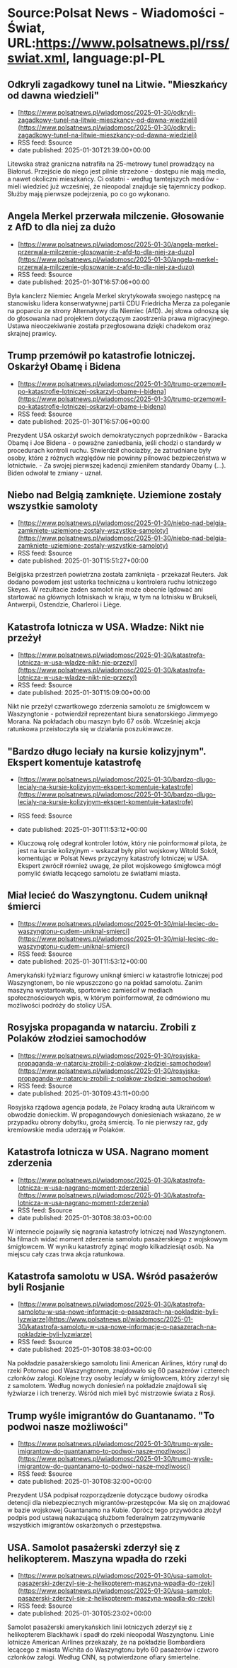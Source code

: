 # Source:Polsat News - Wiadomości - Świat, URL:https://www.polsatnews.pl/rss/swiat.xml, language:pl-PL

## Odkryli zagadkowy tunel na Litwie. "Mieszkańcy od dawna wiedzieli"
 - [https://www.polsatnews.pl/wiadomosc/2025-01-30/odkryli-zagadkowy-tunel-na-litwie-mieszkancy-od-dawna-wiedzieli](https://www.polsatnews.pl/wiadomosc/2025-01-30/odkryli-zagadkowy-tunel-na-litwie-mieszkancy-od-dawna-wiedzieli)
 - RSS feed: $source
 - date published: 2025-01-30T21:39:00+00:00

Litewska straż graniczna natrafiła na 25-metrowy tunel prowadzący na Białoruś. Przejście do niego jest pilnie strzeżone - dostępu nie mają media, a nawet okoliczni mieszkańcy. Ci ostatni - według tamtejszych mediów - mieli wiedzieć już wcześniej, że nieopodal znajduje się tajemniczy podkop. Służby mają pierwsze podejrzenia, po co go wykonano.

## Angela Merkel przerwała milczenie. Głosowanie z AfD to dla niej za dużo
 - [https://www.polsatnews.pl/wiadomosc/2025-01-30/angela-merkel-przerwala-milczenie-glosowanie-z-afd-to-dla-niej-za-duzo](https://www.polsatnews.pl/wiadomosc/2025-01-30/angela-merkel-przerwala-milczenie-glosowanie-z-afd-to-dla-niej-za-duzo)
 - RSS feed: $source
 - date published: 2025-01-30T16:57:06+00:00

Była kanclerz Niemiec Angela Merkel skrytykowała swojego następcę na stanowisku lidera konserwatywnej partii CDU Friedricha Merza za poleganie na poparciu ze strony Alternatywy dla Niemiec (AfD). Jej słowa odnoszą się do głosowania nad projektem dotyczącym zaostrzenia prawa migracyjnego. Ustawa nieoczekiwanie została przegłosowana dzięki chadekom oraz skrajnej prawicy.

## Trump przemówił po katastrofie lotniczej. Oskarżył Obamę i Bidena
 - [https://www.polsatnews.pl/wiadomosc/2025-01-30/trump-przemowil-po-katastrofie-lotniczej-oskarzyl-obame-i-bidena](https://www.polsatnews.pl/wiadomosc/2025-01-30/trump-przemowil-po-katastrofie-lotniczej-oskarzyl-obame-i-bidena)
 - RSS feed: $source
 - date published: 2025-01-30T16:57:06+00:00

Prezydent USA oskarżył swoich demokratycznych poprzedników - Baracka Obamę i Joe Bidena - o poważne zaniedbania, jeśli chodzi o standardy w procedurach kontroli ruchu. Stwierdził chociażby, że zatrudniane były osoby, które z różnych względów nie powinny pilnować bezpieczeństwa w lotnictwie. - Za swojej pierwszej kadencji zmieniłem standardy Obamy (...). Biden odwołał te zmiany - uznał.

## Niebo nad Belgią zamknięte. Uziemione zostały wszystkie samoloty
 - [https://www.polsatnews.pl/wiadomosc/2025-01-30/niebo-nad-belgia-zamkniete-uziemione-zostaly-wszystkie-samoloty](https://www.polsatnews.pl/wiadomosc/2025-01-30/niebo-nad-belgia-zamkniete-uziemione-zostaly-wszystkie-samoloty)
 - RSS feed: $source
 - date published: 2025-01-30T15:51:27+00:00

Belgijska przestrzeń powietrzna została zamknięta - przekazał Reuters. Jak dodano powodem jest usterka techniczna u kontrolera ruchu lotniczego Skeyes. W rezultacie żaden samolot nie może obecnie lądować ani startować na głównych lotniskach w kraju, w tym na lotnisku w Brukseli, Antwerpii, Ostendzie, Charleroi i Liège.

## Katastrofa lotnicza w USA. Władze: Nikt nie przeżył
 - [https://www.polsatnews.pl/wiadomosc/2025-01-30/katastrofa-lotnicza-w-usa-wladze-nikt-nie-przezyl](https://www.polsatnews.pl/wiadomosc/2025-01-30/katastrofa-lotnicza-w-usa-wladze-nikt-nie-przezyl)
 - RSS feed: $source
 - date published: 2025-01-30T15:09:00+00:00

Nikt nie przeżył czwartkowego zderzenia samolotu ze śmigłowcem w Waszyngtonie - potwierdził reprezentant biura senatorskiego Jimmyego Morana. Na pokładach obu maszyn było 67 osób. Wcześniej akcja ratunkowa przeistoczyła się w działania poszukiwawcze.

## "Bardzo długo leciały na kursie kolizyjnym". Ekspert komentuje katastrofę
 - [https://www.polsatnews.pl/wiadomosc/2025-01-30/bardzo-dlugo-lecialy-na-kursie-kolizyjnym-ekspert-komentuje-katastrofe](https://www.polsatnews.pl/wiadomosc/2025-01-30/bardzo-dlugo-lecialy-na-kursie-kolizyjnym-ekspert-komentuje-katastrofe)
 - RSS feed: $source
 - date published: 2025-01-30T11:53:12+00:00

- Kluczową rolę odegrał kontroler lotów, który nie poinformował pilota, że jest na kursie kolizyjnym - wskazał były pilot wojskowy Witold Sokół, komentując w Polsat News przyczyny katastrofy lotniczej w USA. Ekspert zwrócił również uwagę, że pilot wojskowego śmigłowca mógł pomylić światła lecącego samolotu ze światłami miasta.

## Miał lecieć do Waszyngtonu. Cudem uniknął śmierci
 - [https://www.polsatnews.pl/wiadomosc/2025-01-30/mial-leciec-do-waszyngtonu-cudem-uniknal-smierci](https://www.polsatnews.pl/wiadomosc/2025-01-30/mial-leciec-do-waszyngtonu-cudem-uniknal-smierci)
 - RSS feed: $source
 - date published: 2025-01-30T11:53:12+00:00

Amerykański łyżwiarz figurowy uniknął śmierci w katastrofie lotniczej pod Waszyngtonem, bo nie wpuszczono go na pokład samolotu. Zanim maszyna wystartowała, sportowiec zamieścił w mediach społecznościowych wpis, w którym poinformował, że odmówiono mu możliwości podróży do stolicy USA.

## Rosyjska propaganda w natarciu. Zrobili z Polaków złodziei samochodów
 - [https://www.polsatnews.pl/wiadomosc/2025-01-30/rosyjska-propaganda-w-natarciu-zrobili-z-polakow-zlodziei-samochodow](https://www.polsatnews.pl/wiadomosc/2025-01-30/rosyjska-propaganda-w-natarciu-zrobili-z-polakow-zlodziei-samochodow)
 - RSS feed: $source
 - date published: 2025-01-30T09:43:11+00:00

Rosyjska rządowa agencja podała, że Polacy kradną auta Ukraińcom w obwodzie donieckim. W propagandowych doniesieniach wskazano, że w przypadku obrony dobytku, grożą śmiercią. To nie pierwszy raz, gdy kremlowskie media uderzają w Polaków.

## Katastrofa lotnicza w USA. Nagrano moment zderzenia
 - [https://www.polsatnews.pl/wiadomosc/2025-01-30/katastrofa-lotnicza-w-usa-nagrano-moment-zderzenia](https://www.polsatnews.pl/wiadomosc/2025-01-30/katastrofa-lotnicza-w-usa-nagrano-moment-zderzenia)
 - RSS feed: $source
 - date published: 2025-01-30T08:38:03+00:00

W internecie pojawiły się nagrania katastrofy lotniczej nad Waszyngtonem. Na filmach widać moment zderzenia samolotu pasażerskiego z wojskowym śmigłowcem. W wyniku katastrofy zginąć mogło kilkadziesiąt osób. Na miejscu cały czas trwa akcja ratunkowa.

## Katastrofa samolotu w USA. Wśród pasażerów byli Rosjanie
 - [https://www.polsatnews.pl/wiadomosc/2025-01-30/katastrofa-samolotu-w-usa-nowe-informacje-o-pasazerach-na-pokladzie-byli-lyzwiarze](https://www.polsatnews.pl/wiadomosc/2025-01-30/katastrofa-samolotu-w-usa-nowe-informacje-o-pasazerach-na-pokladzie-byli-lyzwiarze)
 - RSS feed: $source
 - date published: 2025-01-30T08:38:03+00:00

Na pokładzie pasażerskiego samolotu linii American Airlines, który runął do rzeki Potomac pod Waszyngtonem, znajdowało się 60 pasażerów i czterech członków załogi. Kolejne trzy osoby leciały w śmigłowcem, który zderzył się z samolotem. Według nowych doniesień na pokładzie znajdowali się łyżwiarze i ich trenerzy. Wśród nich mieli być mistrzowie świata z Rosji.

## Trump wyśle imigrantów do Guantanamo. "To podwoi nasze możliwości"
 - [https://www.polsatnews.pl/wiadomosc/2025-01-30/trump-wysle-imigrantow-do-guantanamo-to-podwoi-nasze-mozliwosci](https://www.polsatnews.pl/wiadomosc/2025-01-30/trump-wysle-imigrantow-do-guantanamo-to-podwoi-nasze-mozliwosci)
 - RSS feed: $source
 - date published: 2025-01-30T08:32:00+00:00

Prezydent USA podpisał rozporządzenie dotyczące budowy ośrodka detencji dla niebezpiecznych migrantów-przestępców. Ma się on znajdować w bazie wojskowej Guantanamo na Kubie. Oprócz tego przywódca złożył podpis pod ustawą nakazującą służbom federalnym zatrzymywanie wszystkich imigrantów oskarżonych o przestępstwa.

## USA. Samolot pasażerski zderzył się z helikopterem. Maszyna wpadła do rzeki
 - [https://www.polsatnews.pl/wiadomosc/2025-01-30/usa-samolot-pasazerski-zderzyl-sie-z-helikopterem-maszyna-wpadla-do-rzeki](https://www.polsatnews.pl/wiadomosc/2025-01-30/usa-samolot-pasazerski-zderzyl-sie-z-helikopterem-maszyna-wpadla-do-rzeki)
 - RSS feed: $source
 - date published: 2025-01-30T05:23:02+00:00

Samolot pasażerski amerykańskich linii lotniczych zderzył się z helikopterem Blackhawk i spadł do rzeki nieopodal Waszyngtonu. Linie lotnicze American Airlines przekazały, że na pokładzie Bombardiera lecącego z miasta Wichita do Waszyngtonu było 60 pasażerów i czworo członków załogi. Według CNN, są potwierdzone ofiary śmiertelne.

